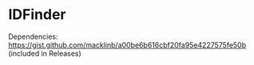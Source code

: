 # IDFinder

Dependencies:
https://gist.github.com/macklinb/a00be6b616cbf20fa95e4227575fe50b (included in Releases)
